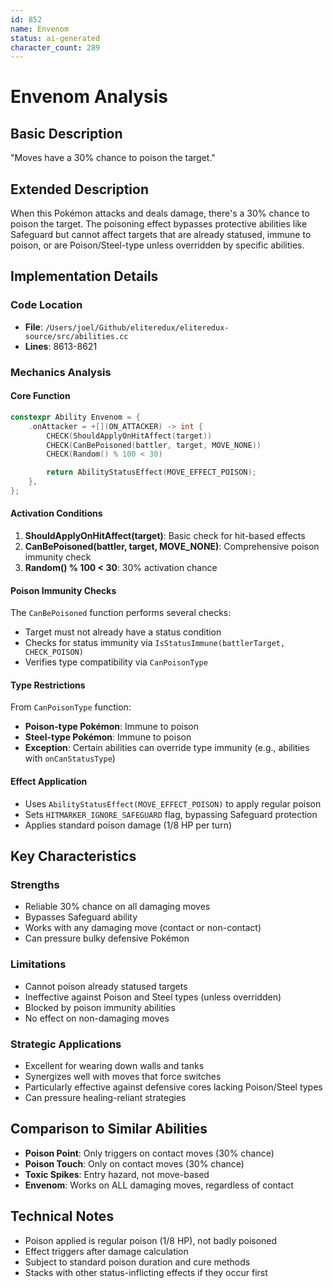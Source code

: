 ```yaml
---
id: 852
name: Envenom
status: ai-generated
character_count: 289
---
```


# Envenom Analysis

## Basic Description
"Moves have a 30% chance to poison the target."

## Extended Description
When this Pokémon attacks and deals damage, there's a 30% chance to poison the target. The poisoning effect bypasses protective abilities like Safeguard but cannot affect targets that are already statused, immune to poison, or are Poison/Steel-type unless overridden by specific abilities.

## Implementation Details

### Code Location
- **File**: `/Users/joel/Github/eliteredux/eliteredux-source/src/abilities.cc`
- **Lines**: 8613-8621

### Mechanics Analysis

#### Core Function
```cpp
constexpr Ability Envenom = {
    .onAttacker = +[](ON_ATTACKER) -> int {
        CHECK(ShouldApplyOnHitAffect(target))
        CHECK(CanBePoisoned(battler, target, MOVE_NONE))
        CHECK(Random() % 100 < 30)

        return AbilityStatusEffect(MOVE_EFFECT_POISON);
    },
};
```

#### Activation Conditions
1. **ShouldApplyOnHitAffect(target)**: Basic check for hit-based effects
2. **CanBePoisoned(battler, target, MOVE_NONE)**: Comprehensive poison immunity check
3. **Random() % 100 < 30**: 30% activation chance

#### Poison Immunity Checks
The `CanBePoisoned` function performs several checks:
- Target must not already have a status condition
- Checks for status immunity via `IsStatusImmune(battlerTarget, CHECK_POISON)`
- Verifies type compatibility via `CanPoisonType`

#### Type Restrictions
From `CanPoisonType` function:
- **Poison-type Pokémon**: Immune to poison
- **Steel-type Pokémon**: Immune to poison
- **Exception**: Certain abilities can override type immunity (e.g., abilities with `onCanStatusType`)

#### Effect Application
- Uses `AbilityStatusEffect(MOVE_EFFECT_POISON)` to apply regular poison
- Sets `HITMARKER_IGNORE_SAFEGUARD` flag, bypassing Safeguard protection
- Applies standard poison damage (1/8 HP per turn)

## Key Characteristics

### Strengths
- Reliable 30% chance on all damaging moves
- Bypasses Safeguard ability
- Works with any damaging move (contact or non-contact)
- Can pressure bulky defensive Pokémon

### Limitations
- Cannot poison already statused targets
- Ineffective against Poison and Steel types (unless overridden)
- Blocked by poison immunity abilities
- No effect on non-damaging moves

### Strategic Applications
- Excellent for wearing down walls and tanks
- Synergizes well with moves that force switches
- Particularly effective against defensive cores lacking Poison/Steel types
- Can pressure healing-reliant strategies

## Comparison to Similar Abilities
- **Poison Point**: Only triggers on contact moves (30% chance)
- **Poison Touch**: Only on contact moves (30% chance) 
- **Toxic Spikes**: Entry hazard, not move-based
- **Envenom**: Works on ALL damaging moves, regardless of contact

## Technical Notes
- Poison applied is regular poison (1/8 HP), not badly poisoned
- Effect triggers after damage calculation
- Subject to standard poison duration and cure methods
- Stacks with other status-inflicting effects if they occur first